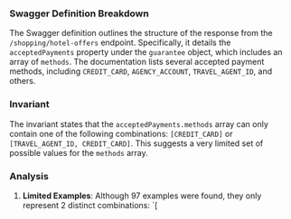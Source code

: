 ### Swagger Definition Breakdown
The Swagger definition outlines the structure of the response from the `/shopping/hotel-offers` endpoint. Specifically, it details the `acceptedPayments` property under the `guarantee` object, which includes an array of `methods`. The documentation lists several accepted payment methods, including `CREDIT_CARD`, `AGENCY_ACCOUNT`, `TRAVEL_AGENT_ID`, and others.

### Invariant
The invariant states that the `acceptedPayments.methods` array can only contain one of the following combinations: `[CREDIT_CARD]` or `[TRAVEL_AGENT_ID, CREDIT_CARD]`. This suggests a very limited set of possible values for the `methods` array.

### Analysis
1. **Limited Examples**: Although 97 examples were found, they only represent 2 distinct combinations: `[
